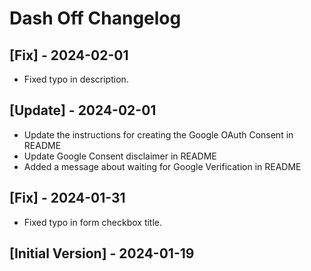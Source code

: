 # Dash Off Changelog

## [Fix] - 2024-02-01

- Fixed typo in description.

## [Update] - 2024-02-01

- Update the instructions for creating the Google OAuth Consent in README
- Update Google Consent disclaimer in README
- Added a message about waiting for Google Verification in README

## [Fix] - 2024-01-31

- Fixed typo in form checkbox title.

## [Initial Version] - 2024-01-19
